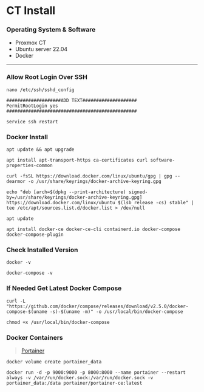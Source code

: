 # CT Install

### Operating System & Software
- Proxmox CT
- Ubuntu server 22.04
- Docker

---

### Allow Root Login Over SSH
```
nano /etc/ssh/sshd_config

####################ADD TEXT####################
PermitRootLogin yes
################################################

service ssh restart
```

### Docker Install
```
apt update && apt upgrade

apt install apt-transport-https ca-certificates curl software-properties-common

curl -fsSL https://download.docker.com/linux/ubuntu/gpg | gpg --dearmor -o /usr/share/keyrings/docker-archive-keyring.gpg

echo "deb [arch=$(dpkg --print-architecture) signed-by=/usr/share/keyrings/docker-archive-keyring.gpg] https://download.docker.com/linux/ubuntu $(lsb_release -cs) stable" | tee /etc/apt/sources.list.d/docker.list > /dev/null

apt update

apt install docker-ce docker-ce-cli containerd.io docker-compose docker-compose-plugin
```

### Check Installed Version
```
docker -v

docker-compose -v
```

### If Needed Get Latest Docker Compose
```
curl -L "https://github.com/docker/compose/releases/download/v2.5.0/docker-compose-$(uname -s)-$(uname -m)" -o /usr/local/bin/docker-compose

chmod +x /usr/local/bin/docker-compose
```

### Docker Containers
> [Portainer](https://hub.docker.com/r/portainer/portainer-ce)
```
docker volume create portainer_data

docker run -d -p 9000:9000 -p 8000:8000 --name portainer --restart always -v /var/run/docker.sock:/var/run/docker.sock -v portainer_data:/data portainer/portainer-ce:latest
```
